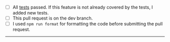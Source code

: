 - [ ] All [tests](https://github.com/jfrog/artifactory-azure-devops-extension#testing) passed. If this feature is not already covered by the tests, I added new tests.
- [ ] This pull request is on the dev branch.
- [ ] I used `npm run format` for formatting the code before submitting the pull request.
-----
